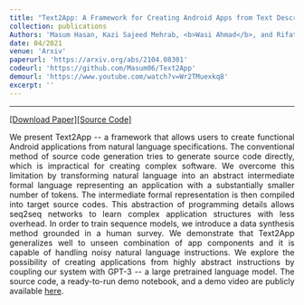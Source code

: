 ```yaml
---
title: "Text2App: A Framework for Creating Android Apps from Text Descriptions"
collection: publications
Authors: 'Masum Hasan, Kazi Sajeed Mehrab, <b>Wasi Ahmad</b>, and Rifat Shahriyar.'
date: 04/2021
venue: 'Arxiv'
paperurl: 'https://arxiv.org/abs/2104.08301'
codeurl: 'https://github.com/Masum06/Text2App'
demourl: 'https://www.youtube.com/watch?v=Wr2TMuexkq8'
excerpt: ''
---
```

---
<a href='https://arxiv.org/pdf/2104.08301.pdf' target="_blank">[Download Paper]</a><a href='https://github.com/Masum06/Text2App' target="_blank">[Source Code]</a>

<p align="justify">
We present Text2App -- a framework that allows users to create functional Android applications from natural language specifications. The conventional method of 
source code generation tries to generate source code directly, which is impractical for creating complex software. We overcome this limitation by transforming 
natural language into an abstract intermediate formal language representing an application with a substantially smaller number of tokens. The intermediate formal 
representation is then compiled into target source codes. This abstraction of programming details allows seq2seq networks to learn complex application structures 
with less overhead. In order to train sequence models, we introduce a data synthesis method grounded in a human survey. We demonstrate that Text2App generalizes 
well to unseen combination of app components and it is capable of handling noisy natural language instructions. We explore the possibility of creating applications 
from highly abstract instructions by coupling our system with GPT-3 -- a large pretrained language model. The source code, a ready-to-run demo notebook, and a 
demo video are publicly available <a href='https://text2app.github.io' target="_blank">here</a>.
</p>
